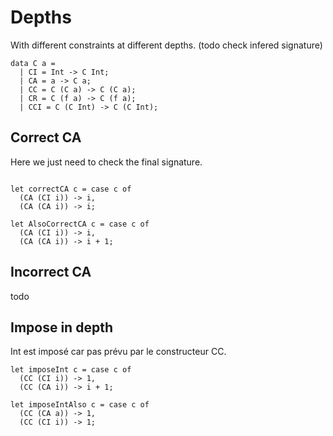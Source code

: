 # Depths

With different constraints at different depths. (todo check infered signature)
```
data C a =
  | CI = Int -> C Int; 
  | CA = a -> C a;
  | CC = C (C a) -> C (C a);
  | CR = C (f a) -> C (f a);
  | CCI = C (C Int) -> C (C Int);

```

## Correct CA

Here we just need to check the final signature.
```

let correctCA c = case c of
  (CA (CI i)) -> i,
  (CA (CA i)) -> i;

let AlsoCorrectCA c = case c of
  (CA (CI i)) -> i,
  (CA (CA i)) -> i + 1;

```

## Incorrect CA

todo


## Impose in depth

Int est imposé car pas prévu par le constructeur CC.
```
let imposeInt c = case c of
  (CC (CI i)) -> 1,
  (CC (CA i)) -> i + 1;

let imposeIntAlso c = case c of
  (CC (CA a)) -> 1,
  (CC (CI i)) -> 1;
```